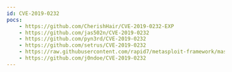 ```yaml
---
id: CVE-2019-0232
pocs:
    - https://github.com/CherishHair/CVE-2019-0232-EXP
    - https://github.com/jas502n/CVE-2019-0232
    - https://github.com/pyn3rd/CVE-2019-0232
    - https://github.com/setrus/CVE-2019-0232
    - https://raw.githubusercontent.com/rapid7/metasploit-framework/master/modules/exploits/windows/http/tomcat_cgi_cmdlineargs.rb
    - https://github.com/j0ndoe/CVE-2019-0232
---
```

